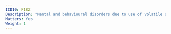 ```yaml
---
ICD10: F182
Description: "Mental and behavioural disorders due to use of volatile solvents: Dependence syndrome"
Matters: Yes
Weight: 1
---
```

